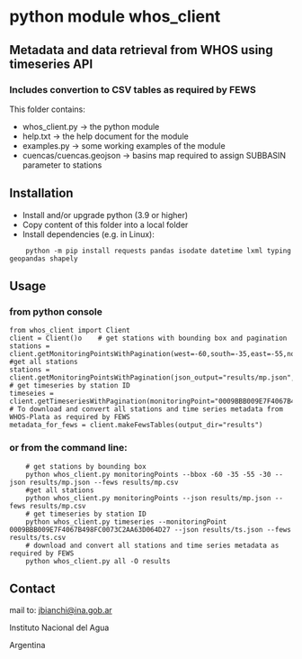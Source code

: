 # python module whos_client
## Metadata and data retrieval from WHOS using timeseries API
### Includes convertion to CSV tables as required by FEWS

This folder contains:
- whos_client.py -> the python module
- help.txt -> the help document for the module
- examples.py -> some working examples of the module
- cuencas/cuencas.geojson -> basins map required to assign SUBBASIN parameter to stations

## Installation
- Install and/or upgrade python (3.9 or higher)
- Copy content of this folder into a local folder
- Install dependencies (e.g. in Linux):
```
    python -m pip install requests pandas isodate datetime lxml typing geopandas shapely
```
## Usage
### from python console

    from whos_client import Client
    client = Client()o    # get stations with bounding box and pagination 
    stations = client.getMonitoringPointsWithPagination(west=-60,south=-35,east=-55,north=-30,json_output="results/mp.json",fews_output="results/mp.csv")
    #get all stations
    stations = client.getMonitoringPointsWithPagination(json_output="results/mp.json",fews_output="results/mp.csv")
    # get timeseries by station ID
    timeseies = client.getTimeseriesWithPagination(monitoringPoint="0009BBB009E7F4067B498FC0073C2AA63D064D27",json_output="results/ts.json",fews_output="results/ts.csv")
    # To download and convert all stations and time series metadata from WHOS-Plata as required by FEWS
    metadata_for_fews = client.makeFewsTables(output_dir="results")

### or from the command line:
```
    # get stations by bounding box
    python whos_client.py monitoringPoints --bbox -60 -35 -55 -30 --json results/mp.json --fews results/mp.csv
    #get all stations
    python whos_client.py monitoringPoints --json results/mp.json --fews results/mp.csv
    # get timeseries by station ID 
    python whos_client.py timeseries --monitoringPoint 0009BBB009E7F4067B498FC0073C2AA63D064D27 --json results/ts.json --fews results/ts.csv
    # download and convert all stations and time series metadata as required by FEWS
    python whos_client.py all -O results
```

## Contact
mail to: [jbianchi@ina.gob.ar](mailto:jbianchi@ina.gob.ar)

Instituto Nacional del Agua

Argentina
